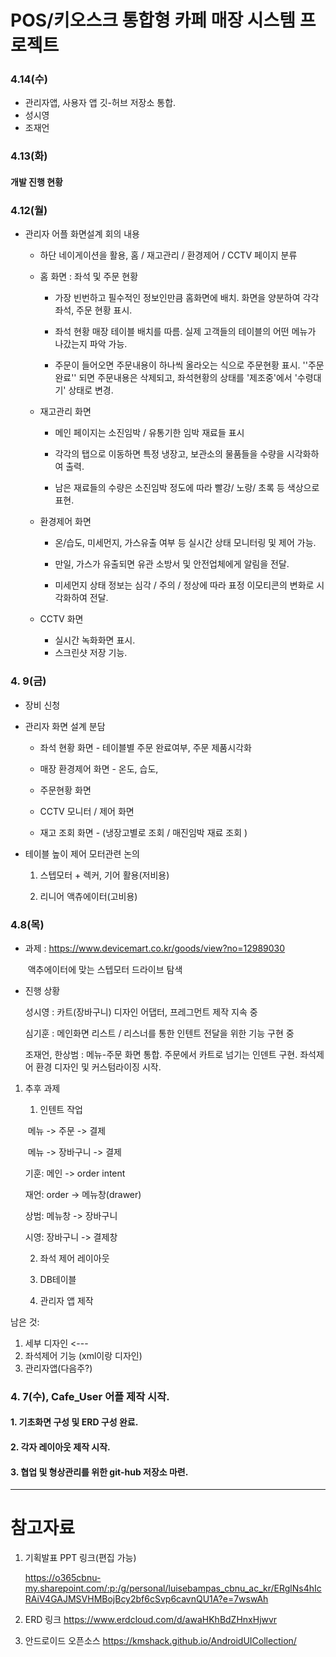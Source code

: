 #  POS/키오스크 통합형 카페 매장 시스템 프로젝트

### 4.14(수)

- 관리자앱, 사용자 앱  깃-허브 저장소 통합.
- 성시영
- 조재언



### 4.13(화)

#### 개발 진행 현황 









### 4.12(월) 

- 관리자 어플 화면설계 회의 내용

  - 하단 네이게이션을 활용, 홈 / 재고관리 / 환경제어 / CCTV 페이지 분류

  - 홈 화면 : 좌석 및 주문 현황

    - 가장 빈번하고 필수적인 정보인만큼 홈화면에 배치. 화면을 양분하여 각각 좌석, 주문 현황 표시.

    - 좌석 현황 매장 테이블 배치를 따름. 실제 고객들의 테이블의 어떤 메뉴가 나갔는지 파악 가능.

    -   주문이 들어오면 주문내용이 하나씩 올라오는 식으로 주문현황 표시. ''주문완료'' 되면 주문내용은 삭제되고, 좌석현황의 상태를 '제조중'에서 '수령대기' 상태로 변경.

      

  - 재고관리 화면

    - 메인 페이지는 소진임박 / 유통기한 임박 재료들 표시

    - 각각의 탭으로 이동하면 특정 냉장고, 보관소의 물품들을 수량을 시각화하여 출력.

    - 남은 재료들의 수량은 소진임박 정도에 따라 빨강/ 노랑/ 초록 등 색상으로 표현. 

      

  - 환경제어 화면

    - 온/습도, 미세먼지, 가스유출 여부 등 실시간 상태 모니터링 및 제어 가능.

    - 만일, 가스가 유출되면 유관 소방서 및 안전업체에게 알림을 전달.

    - 미세먼지 상태 정보는 심각 / 주의 / 정상에 따라 표정 이모티콘의 변화로 시각화하여 전달. 

      

  - CCTV 화면
    - 실시간 녹화화면 표시. 
    - 스크린샷 저장 기능. 



### 4. 9(금)

 - 장비 신청

   

 - 관리자 화면 설계 분담

   - 좌석 현황 화면 - 테이블별 주문 완료여부, 주문 제품시각화

   - 매장 환경제어 화면 - 온도, 습도, 

   - 주문현황 화면

   - CCTV 모니터 / 제어 화면

   - 재고 조회 화면 - (냉장고별로 조회 / 매진임박 재료 조회 )

     

- 테이블 높이 제어 모터관련 논의

  1) 스텝모터 + 렉커, 기어 활용(저비용)

  2) 리니어 액츄에이터(고비용)







### 4.8(목)

- 과제 : https://www.devicemart.co.kr/goods/view?no=12989030

  ​		   액추에이터에 맞는 스텝모터 드라이브 탐색

- 진행 상황

  성시영 : 카트(장바구니) 디자인 어댑터, 프레그먼트 제작 지속 중

  심기훈 :  메인화면 리스트 / 리스너를 통한 인텐트 전달을 위한 기능 구현 중

  조재언, 한상범 : 메뉴-주문 화면 통합. 주문에서 카트로 넘기는 인덴트 구현. 좌석제어 환경 디자인 및 커스텀라이징 시작.  



1. 추후 과제

   1) 인텐트 작업 

   ​     메뉴 -> 주문 -> 결제

   ​     메뉴 -> 장바구니 -> 결제

   기훈: 메인 -> order intent

   재언: order -> 메뉴창(drawer)

   상범: 메뉴창 -> 장바구니

   시영: 장바구니 -> 결제창

   

   2) 좌석 제어 레이아웃 

   3) DB테이블 

   4) 관리자 앱 제작



남은 것: 
1) 세부 디자인  <---
2) 좌석제어 기능 (xml이랑 디자인)
3) 관리자앱(다음주?)





###  4. 7(수), Cafe_User 어플 제작 시작.

#### 	1. 기초화면 구성 및 ERD 구성 완료.

#### 	2. 각자 레이아웃 제작 시작.

#### 	3. 협업 및 형상관리를 위한 git-hub 저장소 마련.



___

# 참고자료



1. 기획발표 PPT 링크(편집 가능)

   https://o365cbnu-my.sharepoint.com/:p:/g/personal/luisebampas_cbnu_ac_kr/ERglNs4hIcRAiV4GAJMSVHMBojBcy2bf6cSvp6cavnQU1A?e=7wswAh

2. ERD 링크 https://www.erdcloud.com/d/awaHKhBdZHnxHjwvr
3. 안드로이드 오픈소스 https://kmshack.github.io/AndroidUICollection/